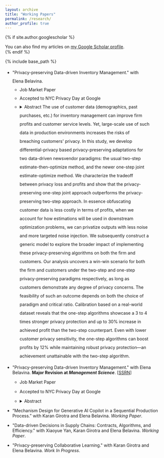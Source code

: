 ```yaml
---
layout: archive
title: "Working Papers"
permalink: /research/
author_profile: true
---
```


{% if site.author.googlescholar %}
  <div class="wordwrap">You can also find my articles on <a href="{{site.author.googlescholar}}">my Google Scholar profile</a>.</div>
{% endif %}

{% include base_path %}

<style>
  /* Page-level settings */
  .research-page{
    line-height: 2;          /* 2× spacing */
    max-width: 1000px;       /* keep content to 1000px */
    margin: 0;               /* keep content flush-left (not centered) */
    padding-right: 2rem;     /* tiny breathing room on very small screens */
  }

  /* Subsection headings */
  .service_and_awards-page h2{
    margin: 1.25rem 0.5rem;
    line-height: 2;
  }

  /* Light spacing between logical blocks */
  .block + .block{ margin-top: .75rem; }
</style>

<div class="research-page">
  <ul class="sublist">
    <li>
      "Privacy-preserving Data-driven Inventory Management." with Elena Belavina.
      <ul class="sublist">
        <li>
          Job Market Paper
        </li>
        <li>
          Accepted to NYC Privacy Day at Google
        </li>
        <li>
          <details>
          <summary>Abstract</summar>
          The use of customer data (demographics, past purchases, etc.) for inventory management can improve firm profits and customer service levels. Yet, large-scale use of such data in production environments increases the risks of breaching customers' privacy. In this study, we develop differential-privacy based privacy-preserving adaptations for two data-driven newsvendor paradigms: the usual two-step estimate-then-optimize method, and the newer one-step joint estimate-optimize method. We characterize the tradeoff between privacy loss and profits and show that the privacy-preserving one-step joint approach outperforms the privacy-preserving two-step approach. In essence obfuscating customer data is less costly in terms of profits, when we account for how estimations will be used in downstream optimization problems, we can privatize outputs with less noise and more targeted noise injection. We subsequently construct a generic model to explore the broader impact of implementing these privacy-preserving algorithms on both the firm and customers. Our analysis uncovers a win-win scenario for both the firm and customers under the two-step and one-step privacy-preserving paradigms respectively, as long as customers demonstrate any degree of privacy concerns. The feasibility of such an outcome depends on both the choice of paradigm and critical ratio. Calibration based on a real-world dataset reveals that the one-step algorithms showcase a 3 to 4 times stronger privacy protection and up to 30% increase in achieved profit than the two-step counterpart. Even with lower customer privacy sensitivity, the one-step algorithms can boost profits by 12% while maintaining robust privacy protection—an achievement unattainable with the two-step algorithm.
          </details>
        </li>
      </ul>
    </li>
  </ul>

</div>


* "Privacy-preserving Data-driven Inventory Management." with Elena Belavina. **Major Revision at *Management Science***. [[SSRN](https://papers.ssrn.com/sol3/papers.cfm?abstract_id=5219878)]
   * Job Market Paper
   * Accepted to NYC Privacy Day at Google
   * <details>
     <summary>Abstract</summary>
     
     The use of customer data (demographics, past purchases, etc.) for inventory management can improve firm profits and customer service levels. Yet, large-scale use of such data in production environments increases the risks of breaching customers' privacy. In this study, we develop differential-privacy based privacy-preserving adaptations for two data-driven newsvendor paradigms: the usual two-step estimate-then-optimize method, and the newer one-step joint estimate-optimize method. We characterize the tradeoff between privacy loss and profits and show that the privacy-preserving one-step joint approach outperforms the privacy-preserving two-step approach. In essence obfuscating customer data is less costly in terms of profits, when we account for how estimations will be used in downstream optimization problems, we can privatize outputs with less noise and more targeted noise injection. We subsequently construct a generic model to explore the broader impact of implementing these privacy-preserving algorithms on both the firm and customers. Our analysis uncovers a win-win scenario for both the firm and customers under the two-step and one-step privacy-preserving paradigms respectively, as long as customers demonstrate any degree of privacy concerns. The feasibility of such an outcome depends on both the choice of paradigm and critical ratio. Calibration based on a real-world dataset reveals that the one-step algorithms showcase a 3 to 4 times stronger privacy protection and up to 30% increase in achieved profit than the two-step counterpart. Even with lower customer privacy sensitivity, the one-step algorithms can boost profits by 12% while maintaining robust privacy protection—an achievement unattainable with the two-step algorithm.
  
     </details>


* “Mechanism Design for Generative AI Copilot in a Sequential Production Process.” with Karan Girotra and Elena Belavina. *Working Paper*.


* "Data-driven Decisions in Supply Chains: Contracts, Algorithms, and Efficiency." with Xiaoyue Yan, Karan Girotra and Elena Belavina. *Working Paper*.


* "Privacy-preserving Collaborative Learning." with Karan Girotra and Elena Belavina. *Work In Progress*.